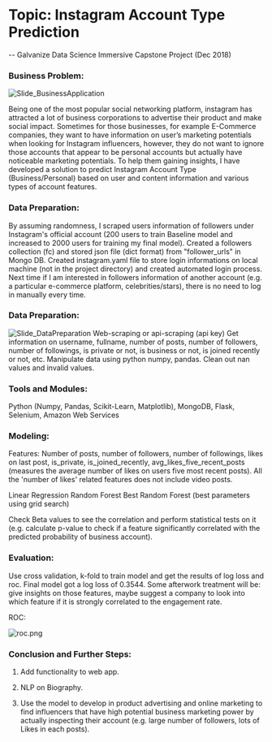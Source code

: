 # Topic: Instagram Account Type Prediction
 -- Galvanize Data Science Immersive Capstone Project (Dec 2018)



### Business Problem: 
![Slide_BusinessApplication](https://github.com/liyingli0818/instagram_account_type_predictor/blob/master/image/Slide_BusinessApplication.png)

Being one of the most popular social networking platform, instagram has attracted a lot of business corporations to advertise their product and make social impact. Sometimes for those businesses, for example E-Commerce companies, they want to have information on user’s marketing potentials when looking for Instagram influencers, however, they do not want to ignore those accounts that appear to be personal accounts but actually have noticeable marketing potentials. To help them gaining insights, I have developed a solution to predict Instagram Account Type (Business/Personal) based on user and content information and various types of account features.

### Data Preparation:
By assuming randomness, I scraped users information of followers under Instagram's official account (200 users to train Baseline model and increased to 2000 users for training my final model). Created a followers collection (fc) and stored json file (dict format) from "follower_urls" in Mongo DB. 
Created instagram.yaml file to store login informations on local machine (not in the project directory) and created automated login process. Next time if I am interested in followers information of another account (e.g. a particular e-commerce platform, celebrities/stars), there is no need to log in manually every time.


### Data Preparation:
![Slide_DataPreparation](https://github.com/liyingli0818/instagram_account_type_predictor/blob/master/image/Slide_DataPreparation.png)
Web-scraping or api-scraping (api key)
Get information on username, fullname, number of posts, number of followers, number of followings, is private or not, is business or not, is joined recently or not, etc. 
Manipulate data using python numpy, pandas. Clean out nan values and invalid values.

### Tools and Modules:
Python (Numpy, Pandas, Scikit-Learn, Matplotlib), MongoDB, Flask, Selenium, Amazon Web Services

### Modeling:
Features: Number of posts, number of followers, number of followings, likes on last post, is_private, is_joined_recently, avg_likes_five_recent_posts (measures the average number of likes on users five most recent posts). 
All the 'number of likes' related features does not include video posts. 

Linear Regression
Random Forest
Best Random Forest (best parameters using grid search)


Check Beta values to see the correlation and perform statistical tests on it (e.g. calculate p-value to check if a feature significantly correlated with the predicted probability of business account). 


### Evaluation:
Use cross validation, k-fold to train model and get the results of log loss and roc. Final model got a log loss of 0.3544.
Some afterwork treatment will be: give insights on those features, maybe suggest a company to look into which feature if it is strongly correlated to the engagement rate.

ROC:


![roc.png](https://github.com/liyingli0818/instagram_account_type_predictor/blob/master/image/roc_after_add_avg5.png)



### Conclusion and Further Steps:
1. Add functionality to web app. 

2. NLP on Biography.

3. Use the model to develop in product advertising and online marketing to find influencers that have high potential business marketing power by actually inspecting their account (e.g. large number of followers, lots of Likes in each posts).

